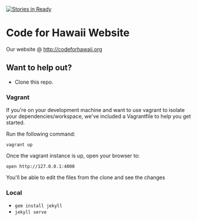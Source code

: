 [![Stories in Ready](https://badge.waffle.io/codeforhawaii/codeforhawaii.org.png?label=ready&title=Ready)](https://waffle.io/codeforhawaii/codeforhawaii.org)
# Code for Hawaii Website

Our website @ http://codeforhawaii.org

## Want to help out?

- Clone this repo.

### Vagrant

If you're on your development machine and want to use vagrant to isolate your
dependencies/workspace, we've included a Vagrantfile to help you get started.

Run the following command:

`vagrant up`

Once the vagrant instance is up, open your browser to:

`open http://127.0.0.1:4000`

You'll be able to edit the files from the clone and see the changes

### Local

- `gem install jekyll`
- `jekyll serve`
